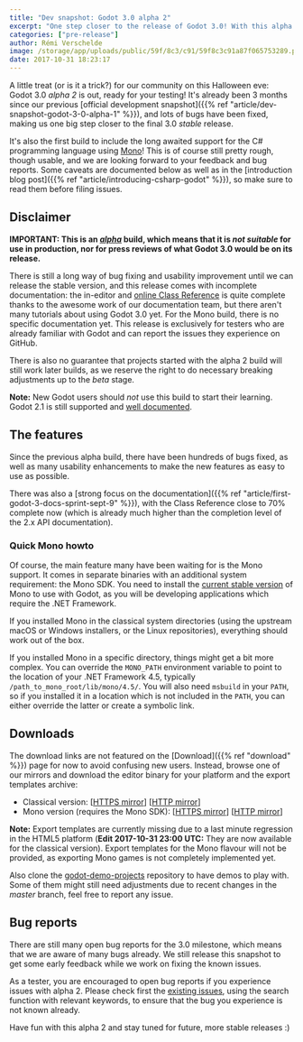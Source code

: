 ```yaml
---
title: "Dev snapshot: Godot 3.0 alpha 2"
excerpt: "One step closer to the release of Godot 3.0! With this alpha 2 development snapshot, Godot users will be able to preview the upcoming C# support and continue testing the advanced 3D features introduced in Godot 3.0. This snapshot is of course expected to be buggy and unstable, so please be aware that it does not reflect the final state of what Godot 3.0 will be like."
categories: ["pre-release"]
author: Rémi Verschelde
image: /storage/app/uploads/public/59f/8c3/c91/59f8c3c91a87f065753289.png
date: 2017-10-31 18:23:17
---
```


A little treat (or is it a trick?) for our community on this Halloween eve: Godot 3.0 *alpha 2* is out, ready for your testing! It's already been 3 months since our previous [official development snapshot]({{% ref "article/dev-snapshot-godot-3-0-alpha-1" %}}), and lots of bugs have been fixed, making us one big step closer to the final 3.0 *stable* release.

It's also the first build to include the long awaited support for the C# programming language using [Mono](http://mono-project.com/)! This is of course still pretty rough, though usable, and we are looking forward to your feedback and bug reports. Some caveats are documented below as well as in the [introduction blog post]({{% ref "article/introducing-csharp-godot" %}}), so make sure to read them before filing issues.

## Disclaimer

**IMPORTANT: This is an *[alpha](https://en.wikipedia.org/wiki/Software_release_life_cycle#Alpha)* build, which means that it is *not suitable* for use in production, nor for press reviews of what Godot 3.0 would be on its release.**

There is still a long way of bug fixing and usability improvement until we can release the stable version, and this release comes with incomplete documentation: the in-editor and [online Class Reference](http://docs.godotengine.org/en/latest/) is quite complete thanks to the awesome work of our documentation team, but there aren't many tutorials about using Godot 3.0 yet. For the Mono build, there is no specific documentation yet. This release is exclusively for testers who are already familiar with Godot and can report the issues they experience on GitHub.

There is also no guarantee that projects started with the alpha 2 build will still work later builds, as we reserve the right to do necessary breaking adjustments up to the *beta* stage.

**Note:** New Godot users should *not* use this build to start their learning. Godot 2.1 is still supported and [well documented](http://docs.godotengine.org/en/stable/).

## The features

Since the previous alpha build, there have been hundreds of bugs fixed, as well as many usability enhancements to make the new features as easy to use as possible.

There was also a [strong focus on the documentation]({{% ref "article/first-godot-3-docs-sprint-sept-9" %}}), with the Class Reference close to 70% complete now (which is already much higher than the completion level of the 2.x API documentation).

### Quick Mono howto

Of course, the main feature many have been waiting for is the Mono support. It comes in separate binaries with an additional system requirement: the Mono SDK. You need to install the [current stable version](http://www.mono-project.com/download/) of Mono to use with Godot, as you will be developing applications which require the .NET Framework.

If you installed Mono in the classical system directories (using the upstream macOS or Windows installers, or the Linux repositories), everything should work out of the box.

If you installed Mono in a specific directory, things might get a bit more complex. You can override the `MONO_PATH` environment variable to point to the location of your .NET Framework 4.5, typically `/path_to_mono_root/lib/mono/4.5/`. You will also need `msbuild` in your `PATH`, so if you installed it in a location which is not included in the `PATH`, you can either override the latter or create a symbolic link.

## Downloads

The download links are not featured on the [Download]({{% ref "download" %}}) page for now to avoid confusing new users. Instead, browse one of our mirrors and download the editor binary for your platform and the export templates archive:

- Classical version: [[HTTPS mirror](https://downloads.tuxfamily.org/godotengine/3.0/alpha2)] [[HTTP mirror](http://op.godotengine.org:81/downloads/3.0/alpha2)]
- Mono version (requires the Mono SDK): [[HTTPS mirror](https://downloads.tuxfamily.org/godotengine/3.0/alpha2/mono)] [[HTTP mirror](http://op.godotengine.org:81/downloads/3.0/alpha2/mono)]

**Note:** Export templates are currently missing due to a last minute regression in the HTML5 platform (**Edit 2017-10-31 23:00 UTC:** They are now available for the classical version).
Export templates for the Mono flavour will not be provided, as exporting Mono games is not completely implemented yet.

Also clone the [godot-demo-projects](https://github.com/godotengine/godot-demo-projects/) repository to have demos to play with. Some of them might still need adjustments due to recent changes in the *master* branch, feel free to report any issue.

## Bug reports

There are still many open bug reports for the 3.0 milestone, which means that we are aware of many bugs already. We still release this snapshot to get some early feedback while we work on fixing the known issues.

As a tester, you are encouraged to open bug reports if you experience issues with alpha 2. Please check first the [existing issues](https://github.com/godotengine/godot/issues), using the search function with relevant keywords, to ensure that the bug you experience is not known already.

Have fun with this alpha 2 and stay tuned for future, more stable releases :)
